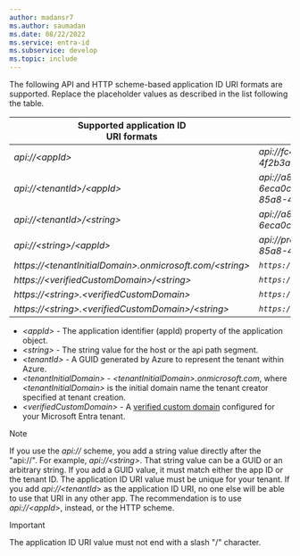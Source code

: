 ```yaml
---
author: madansr7
ms.author: saumadan
ms.date: 08/22/2022
ms.service: entra-id
ms.subservice: develop
ms.topic: include
---
```


The following API and HTTP scheme-based application ID URI formats are supported. Replace the placeholder values as described in the list following the table.

| Supported application ID <br/> URI formats | Example app ID URIs |
|--|--|
| _api://\<appId\>_ | _api://fc4d2d73-d05a-4a9b-85a8-4f2b3a5f38ed_ |
| _api://\<tenantId\>/\<appId\>_ | _api://a8573488-ff46-450a-b09a-6eca0c6a02dc/fc4d2d73-d05a-4a9b-85a8-4f2b3a5f38ed_ |
| _api://\<tenantId\>/\<string\>_ | _api://a8573488-ff46-450a-b09a-6eca0c6a02dc/api_ |
| _api://\<string\>/<appId\>_ | _api://productapi/fc4d2d73-d05a-4a9b-85a8-4f2b3a5f38ed_ |
| _https://\<tenantInitialDomain\>.onmicrosoft.com/\<string\>_ | _`https://contoso.onmicrosoft.com/productsapi`_  |
| _https://\<verifiedCustomDomain\>/\<string\>_ |  _`https://contoso.com/productsapi`_ |
| _https://\<string\>.\<verifiedCustomDomain\>_ |  _`https://product.contoso.com`_ |
| _https://\<string\>.\<verifiedCustomDomain\>/\<string\>_ | _`https://product.contoso.com/productsapi`_   |


- _\<appId\>_ - The application identifier (appId) property of the application object.
- _\<string\>_ - The string value for the host or the api path segment.
- _\<tenantId>_ - A GUID generated by Azure to represent the tenant within Azure.
- _\<tenantInitialDomain\>_ - _\<tenantInitialDomain\>.onmicrosoft.com_, where _\<tenantInitialDomain\>_ is the initial domain name the tenant creator specified at tenant creation.
- _\<verifiedCustomDomain\>_ - A [verified custom domain](~/fundamentals/add-custom-domain.yml) configured for your Microsoft Entra tenant.

> [!NOTE]
> If you use the _api://_ scheme, you add a string value directly after the "api://". For example, _api://\<string\>_.  That string value can be a GUID or an arbitrary string.  If you add a GUID value, it must match either the app ID or the tenant ID. The application ID URI value must be unique for your tenant.
> If you add _api://\<tenantId\>_ as the application ID URI, no one else will be able to use that URI in any other app. The recommendation is to use _api://\<appId\>_, instead, or the HTTP scheme.

> [!IMPORTANT]
> The application ID URI value must not end with a slash "/" character.
